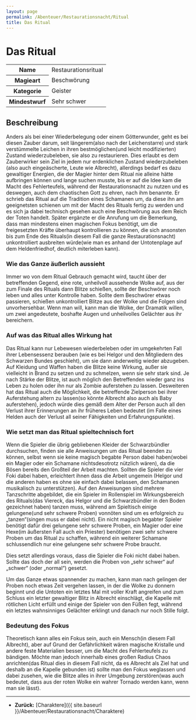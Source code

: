 ```yaml
---
layout: page
permalink: /Abenteuer/Restaurationsnacht/Ritual
title: Das Ritual
---
```


# Das Ritual

<table>
<tbody>
<tr><th>Name</th><td>Restaurationsritual</td></tr>
<tr><th>Magieart</th><td>Beschwörung</td></tr>
<tr><th>Kategorie</th><td>Geister</td></tr>
<tr><th>Mindestwurf</th><td>Sehr schwer</td></tr>
</tbody>
</table>

## Beschreibung

Anders als bei einer Wiederbelegung oder einem Götterwunder, geht es bei diesen Zauber darum, seit längerem(also nach der Leichenstarre) und stark verstümmelte Leichen in ihren bestmöglichen(und leicht modifizierten) Zustand wiederzubeleben, sie also zu restaurieren. Dies erlaubt es dem Zauberwirker sein Ziel in jedem nur erdenklichen Zustand wiederzubeleben (also auch eingeäscherte, Leute wie Albrecht), allerdings bedarf es dazu gewaltiger Energien, die der Magier hinter dem Ritual nie alleine hätte aufbringen können und lange suchen musste, bis er auf die Idee kam die Macht des Fehlerteufels, während der Restaurationsnacht zu nutzen und es deswegen, auch dem chaotischen Gott zu ehren, nach ihm benannte. Er schrieb das Ritual auf die Tradition eines Schamanen um, da diese ihn am geeignetsten schienen um mit der Macht des Rituals fertig zu werden und es sich ja dabei technisch gesehen auch eine Beschwörung aus dem Reich der Toten handelt. Später ergänzte er die Anrufung um die Bemerkung, dass man mindestens einen magischen Fokus benötigt, um die freigesetzten Kräfte überhaupt kontrollieren zu können, die sich ansonsten bis zum Ende des Rituals(in diesem Fall die ganze Restaurationsnacht) unkontrolliert ausbreiten würde(wie man es anhand der Untotenplage auf dem Heldenfriedhof, deutlich miterleben kann).

### Wie das Ganze äußerlich aussieht

Immer wo von dem Ritual Gebrauch gemacht wird, taucht über der betreffenden Gegend, eine rote, unheilvoll aussehende Wolke auf, aus der zum Finale des Rituals dann Blitze schießen, sollte der Beschwörer noch leben und alles unter Kontrolle haben. Sollte dem Beschwörer etwas passieren, schießen unkontrolliert Blitze aus der Wolke und die Folgen sind unvorhersehbar. Wenn man will, kann man die Wolke, der Dramatik willen, um zwei angedeutete, boshafte Augen und unheilvolles Gelächter aus ihr bereichern.

### Auf was das Ritual alles Wirkung hat

Das Ritual kann nur Lebewesen wiederbeleben oder im umgekehrten Fall ihrer Lebensessenz berauben (wie es bei Helgor und den Mitgliedern des Schwarzen Bundes geschieht), um sie dann anderweitig wieder abzugeben. Auf Kleidung und Waffen haben die Blitze keine Wirkung, außer sie vielleicht in Brand zu setzen und zu schmelzen, wenn sie sehr stark sind. Je nach Stärke der Blitze, ist auch möglich den Betreffenden wieder ganz ins Leben zu holen oder ihn nur als Zombie auferstehen zu lassen. Desweiteren hat das Ritual auch die Möglichkeit, die betreffende Zielperson bei ihrer Auferstehung altern zu lassen(so könnte Albrecht also auch als Baby auferstehen), jedoch würde dies gemäß dem Alter der Person auch all den Verlust ihrer Erinnerungen an ihr früheres Leben bedeutet (im Falle eines Helden auch der Verlust all seiner Fähigkeiten und Erfahrungspunkte).

### Wie setzt man das Ritual spieltechnisch fort

Wenn die Spieler die übrig gebliebenen Kleider der Schwarzbündler durchsuchen, finden sie alle Anweisungen um das Ritual beenden zu können, selbst wenn sie keine magisch begabte Person dabei haben(wobei ein Magier oder ein Schamane nichtsdesotrotz nützlich wären), da die Bösen bereits den Großteil der Arbeit machten. Sollten die Spieler die vier Foki dabei haben, erleichtert ihnen dass die Arbeit ungemein (Helgor und die anderen haben es ohne sie einfach dabei belassen, den Schamanen musikalisch zu unterstützen). Auf den Anweisungen sind mehrere Tanzschritte abgebildet, die ein Spieler im Rollenspiel im Wirkungsbereich des Rituals(das Viereck, das Helgor und die Schwarzbündler in den Boden gezeichnet haben) tanzen muss, während am Spieltisch einige gelungene(und sehr schwere Proben) vonnöten sind um es erfolgreich zu &bdquo;tanzen&ldquo;(singen muss er dabei nicht). Ein nicht magisch begabter Spieler benötigt dafür drei gelungene sehr schwere Proben, ein Magier oder eine Hexe(im äußersten Fall auch ein Priester) benötigen zwei sehr schwere Proben um das Ritual zu schaffen, während ein weiterer Schamane schlussendlich nur eine gelungene sehr schwere Probe braucht.

Dies setzt allerdings voraus, dass die Spieler die Foki nicht dabei haben. Sollte das doch der all sein, werden die Proben von &bdquo;sehr schwer&ldquo; auf &bdquo;schwer&ldquo; (oder &bdquo;normal&ldquo;) gesetzt.

Um das Ganze etwas spannender zu machen, kann man nach gelingen der Proben noch etwas Zeit vergehen lassen, in der die Wolke zu donnern beginnt und die Untoten ein letztes Mal mit voller Kraft angreifen und zum Schluss ein letzter gewaltiger Blitz in Albrecht einschlägt, die Kapelle mit rötlichen Licht erfüllt und einige der Spieler von den Füßen fegt, während ein letztes wahnsinniges Gelächter erklingt und danach nur noch Stille folgt.

### Bedeutung des Fokus

Theoretisch kann alles ein Fokus sein, auch ein Mensch(in diesem Fall Albrecht), aber auf Grund der Gefährlichkeit wären magische Kristalle und andere feste Materialien besser, um die Macht des Fehlerteufels zu bändigen. Möchte man jedoch innerhalb eines großen Radius Chaos anrichten(das Ritual dies in diesem Fall nicht, da es Albrecht als Ziel hat und deshalb an die Kapelle gebunden ist) sollte man den Fokus weglassen und dabei zusehen, wie die Blitze alles in ihrer Umgebung zerstören(was auch bedeutet, dass aus der roten Wolke ein wahrer Tornado werden kann, wenn man sie lässt).

***

- **Zurück:** [Charaktere]({{ site.baseurl }}/Abenteuer/Restaurationsnacht/Charaktere)
